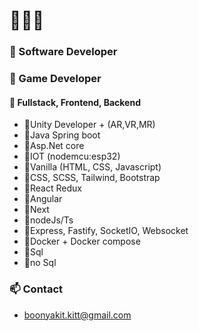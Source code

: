 # 🍌👋🍌
### 🌱 Software Developer
### 🌱 Game Developer

#### 🍌 Fullstack, Frontend, Backend

+ 🍌Unity Developer + (AR,VR,MR)
+ 🍌Java Spring boot 
+ 🍌Asp.Net core 
+ 🍌IOT (nodemcu:esp32)
+ 🍌Vanilla (HTML, CSS, Javascript)
+ 🍌CSS, SCSS, Tailwind, Bootstrap
+ 🍌React Redux
+ 🍌Angular
+ 🍌Next
+ 🍌nodeJs/Ts
+ 🍌Express, Fastify, SocketIO, Websocket
+ 🍌Docker + Docker compose
+ 🍌Sql
+ 🍌no Sql



### 📫 Contact 

* boonyakit.kitt@gmail.com




<!--
**janjao937/janjao937** is a ✨ _special_ ✨ repository because its `README.md` (this file) appears on your GitHub profile.

Here are some ideas to get you started:

- 🔭 I’m currently working on ...
- 🌱 I’m currently learning ...
- 👯 I’m looking to collaborate on ...
- 🤔 I’m looking for help with ...
- 💬 Ask me about ...
- 📫 How to reach me: ...
- 😄 Pronouns: ...
- ⚡ Fun fact: ...
-->
 